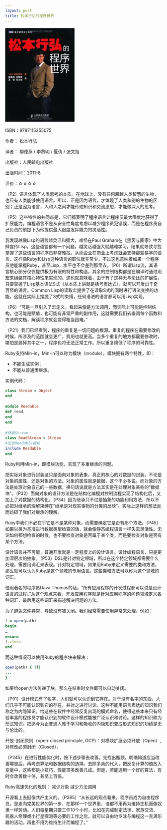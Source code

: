 ```yaml
---
layout: post
title: 松本行弘的程序世界
---
```

<img class="cover" alt="9787115255075" src="/images/2013/05/9787115255075-223x300.jpg" width="223" height="300" />

ISBN：9787115255075

作者： 松本行弘

译者： 柳德燕 / 李黎明 / 夏倩 / 张文旭

出版社：人民邮电出版社

出版时间：2011-8

评价：☆☆☆☆

（P2）语言体现了人类思考的本质。在地球上，没有任何超越人类智慧的生物，也只有人类能够使用语言。所以，正是因为语言，才体现了人类和别的生物的区别；正是因为语言，人和人之间才能传递知识和交流思想，才能做深入的思考。

（P5）这些特性的共同点是，它们都表明了程序语言让程序员最大限度地获得了扩展能力。编程语言不是从安全性角度考虑以减少程序员犯错误，而是在程序员自己负责的前提下为他提供最大限度发挥能力的灵活性。

我发现越像Lisp的语言越灵活和强大，难怪在Paul Graham在《黑客与画家》中大肆宣传Lisp。这些语言都有一个问题，越灵活越强大就越难学习。结果就导致寻找掌握了这些语言的程序员非常难找，从而企业在商业上考虑就会支持那些易学的语言，这样像Ruby和Lisp这种语言的职位就非常少。不过这也意味着如果一个程序员他能掌握Ruby，甚至Lisp，水平也不会差到那里去。（P6）所谓Lisp流，其语言核心部分仅仅提供极为有限的特性和构造，其余的控制结构都是在编译时通过用宏来组装其核心特性来实现的。这也就意味着，由于有了这种无与伦比的扩展性，只要掌握了Lisp基本语法S式（从本质上讲就是括号表达式），就可以开发出千奇百怪的语言。Common Lisp的读取宏提供了在读取S式的同时进行语法变换的功能，这就在实际上摆脱了S式的束缚，任何语法的语言都可以用Lisp实现。

（P6）“可是一旦引入了宏定义，看起来像是方法调用，而实际上可能是控制结构，也可能是赋值，也可能有非常严重的副作用，这就需要我们去查阅每个函数和方法的文档，解读程序就会变得相当困难。”

（P21）我们已经看到，程序的重复是一切问题的根源。重复的程序在需要修改的时候，所涉及的范围就会更广，费用也就更高。当多个重复的地方都需要修改时，哪怕是漏掉其中之一，程序也将无法正常工作。所以重复降低了程序的可靠性。

Ruby支持Min-in，Min-in可以称为模块（module）。模块拥有两个特性，即：

*  不能生成实例；
*  不能从普通类继承。

实例代码：

```ruby
class Stream < Object
end

module Readable
def read
end
end

#继承Stream
class ReadStream < Stream
#包含Readable模块
include Readable
end
```

Ruby利用Min-in，即模块功能，实现了多重继承的问题。

把实际对象进行封装这只是面向对象的表象，真正的核心的对数据的封装。不论是对象的属性，还是对象的方法。对象的属性就是数据，这个不必多说。而对象的方法是处理对象自己的一些数据，换句话说就是方法其实是在处理对象某些的“数据块”。（P32）面向对象的设计方法是在结构化编程对控制流程实现了结构化后，又加上了对数据的结构化。（P34）因为继承只不过是抽象的功能利用方法，所以不必把对继承的理解束缚在“继承是对现实事物的分类的反映”。实际上这样的想法反而妨碍了我们对继承的理解。

Ruby中我们不必在乎它是不是某种对象，而需要确定它是否有那个方法。（P45）如果以类为基准进行数据类型检查的话，就会像静态编程语言一样失去灵活性。无论如何都想检查的时候，也不要检查对象是否属于某个类，而是要检查对象是否有某个方法。

设计语言并不可能，普通开发就是一定程度上的设计语言。设计编程语言，只是更加深层次的抽象。（P53）DSL是针对特定领域，所以在这个特定领域都需要什么处理，需要用词汇来表现。针对特定领域，如果用Ruby来定义需要的类和方法，那么就可以认为Ruby是这个领域的专用语言。这些类和方法可以称为这个领域的词汇。

借用著名的程序员Dava Thomas的话，“所有应用程序的开发过程都可以说是设计语言的过程。”从这个观点来看，开发应用程序就是针对应用程序的问题领域定义各种词汇，最后用这些词汇来描述解决问题的方法。

为了避免文件异常，导致没有被关闭。我们经常需要使用异常来处理，例如：

```ruby
f = open(path)
begin
…
ensure
f.close
end
```

而这种情况可以使用Ruby的程序块来解决：

```ruby
open(path) { |f|
...
}
```

如果给open方法传递了块，那么在结束时文件即可以自动关闭。

（P91）设计模式有了名字，人们就可以认识到它存在。对于没有名字的东西，人们几乎不可能认识到它的存在，并对之进行讨论。这种不能用语言表达的知识我们称之为内隐知识。给这些在软件中经常反复出现的模式命名，使得这些本来只有经验丰富的程序员才能认识到的软件设计模式能被广泛认识和讨论。这样的知识称为形式知识。把迄今为止普通人难于学习和吸收的内隐知识变成形式知识的功绩是无与伦比的。

开放-封闭原则（open-closed principle, OCP）：对模块扩展必须开放（Open）,对修改必须封闭（Closed）。

（P245）在进行性能优化时，按下述步骤去改善。先找出瓶颈，明确知道应当改善哪里后，再考虑算法和数据结构的选择。去除多余的代入，把反复计算的值放入变量中，这些都是小技巧，性能顶多改善几成。但是，若能选用一个好的算法，有时会改善数十倍，甚至上百倍。

Ruby高速优化的规则：
减少对象
减少方法调用

开源看上去挺像共产主义的。（P385）“从长远的观点看来，程序员成为自由程序员，是走向完美世界的第一步，在那样一个世界里，谁都不用再为维持生机而像奴隶一样劳动。人们每星期只要工作10个小时，比如在完成制定法律、家族交流、机器人修理或小行星探测等必要的工作之后，就可以自由地专注与编程这一充满乐趣的活动。再也不用为维持生计而编程了。”
